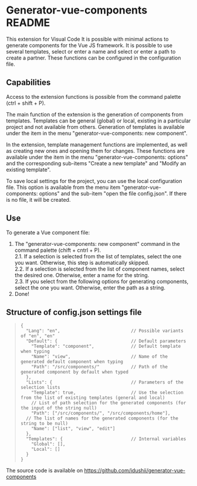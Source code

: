 # Generator-vue-components README

This extension for Visual Code It is possible with minimal actions to generate components for the Vue JS framework.
It is possible to use several templates, select or enter a name and select or enter a path to create a partner. These functions can be configured in the configuration file.

## Capabilities

Access to the extension functions is possible from the command palette (ctrl + shift + P).

The main function of the extension is the generation of components from templates. Templates can be general (global) or local, existing in a particular project and not available from others. Generation of templates is available under the item in the menu "generator-vue-components: new component".

In the extension, template management functions are implemented, as well as creating new ones and opening them for changes. These functions are available under the item in the menu "generator-vue-components: options" and the corresponding sub-items "Create a new template" and "Modify an existing template".

To save local settings for the project, you can use the local configuration file. This option is available from the menu item "generator-vue-components: options" and the sub-item "open the file config.json". If there is no file, it will be created.

## Use

To generate a Vue component file:
1. The "generator-vue-components: new component" command in the command palette (chift + cntrl + P).  
2.1. If a selection is selected from the list of templates, select the one you want. Otherwise, this step is automatically skipped.  
2.2. If a selection is selected from the list of component names, select the desired one. Otherwise, enter a name for the string.  
2.3. If you select from the following options for generating components, select the one you want. Otherwise, enter the path as a string.  
3. Done!

## Structure of config.json settings file

>     {  
>       "Lang": "en",                           // Possible variants of "en", "en"
>       "Default": {                            // Default parameters
>         "Template": "component",              // Default template when typing
>         "Name": "view",                       // Name of the generated default component when typing
>         "Path": "/src/components/"            // Path of the generated component by default when typed
>       },
>       "Lists": {                              // Parameters of the selection lists
>         "Template": true,                     // Use the selection from the list of existing templates (general and local)
>         // List of path selection for the generated components (for the input of the string null)
>         "Path": ["/src/components/", "/src/components/home"],
>     	// The list of names for the generated components (for the string to be null)
>         "Name": ["list", "view", "edit"]
>       },
>       "Templates": {                			// Internal variables
>         "Global": [],
>         "Local": []
>       }
>     }



The source code is available on <https://github.com/idushii/generator-vue-components>